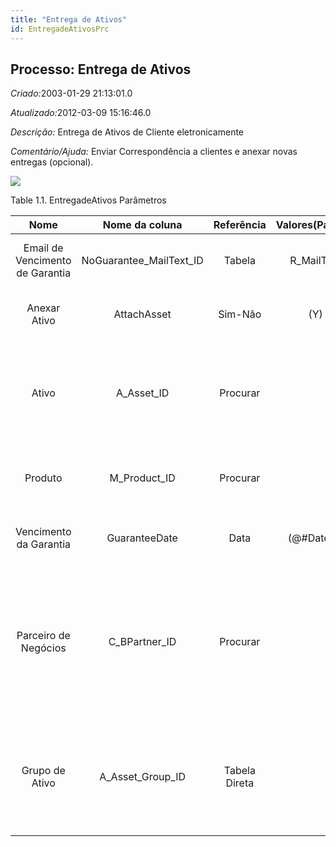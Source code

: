 ```yaml
---
title: "Entrega de Ativos"
id: EntregadeAtivosPrc
---
```

<div id="d85372e1" class="section chapter">

<div class="titlepage">

<div>

<div>

## Processo: Entrega de Ativos

</div>

</div>

</div>

<span class="emphasis"> *Criado:*</span>2003-01-29 21:13:01.0

<span class="emphasis">*Atualizado:*</span>2012-03-09 15:16:46.0

<span class="emphasis"> *Descrição:* </span>Entrega de Ativos de Cliente
eletronicamente

<span class="emphasis"> *Comentário/Ajuda:* </span>Enviar
Correspondência a clientes e anexar novas entregas (opcional).

![](/img/manual/EntregadeAtivos.png)

<div id="d85372e22" class="table">

<div class="table-title">

Table 1.1. EntregadeAtivos
Parâmetros

</div>

<div class="table-contents">

|              Nome               |      Nome da coluna       |  Referência   | Valores(Padrão) |                  Descrição                   |                                                                           Comentário/Ajuda                                                                           |
| :-----------------------------: | :-----------------------: | :-----------: | :-------------: | :------------------------------------------: | :------------------------------------------------------------------------------------------------------------------------------------------------------------------: |
| Email de Vencimento de Garantia | NoGuarantee\_MailText\_ID |    Tabela     |   R\_MailText   | Envia email a parceiros com garantia vencida |                                                                                 null                                                                                 |
|          Anexar Ativo           |        AttachAsset        |    Sim-Não    |       (Y)       |    Anexar Ativo a ser entregue por email     |                                                                                 null                                                                                 |
|              Ativo              |       A\_Asset\_ID        |   Procurar    |                 |   Ativo usado internamente ou por clientes   |                     Um ativo é criado ou ao comprar ou ao entregar um produto. Um ativo pode ser usado internamente ou ser um ativo de cliente.                      |
|             Produto             |      M\_Product\_ID       |   Procurar    |                 |            Produto, Serviço, Item            |                                                Identifica um item que é ou comprado ou vendido por esta organização.                                                 |
|     Vencimento da Garantia      |       GuaranteeDate       |     Data      |   (@\#Date@)    |        Data em que a garantia expira         |                                                     Data de vencimento da disponibilidade ou da garantia normal                                                      |
|      Parceiro de Negócios       |      C\_BPartner\_ID      |   Procurar    |                 |     Identifica um Parceiro de Negócios.      | Um "Parceiro de Negócios" é qualquer um com quem você transaciona. Isto pode incluir Fornecedores, Clientes, Funcionários, Vendedores, Representantes de Venda, etc. |
|         Grupo de Ativo          |    A\_Asset\_Group\_ID    | Tabela Direta |                 |               Grupo de Ativos                |       O grupo de ativos determina as contas padrão. Se um grupo de ativo for selecionado na categoria de produto, os ativos serão criados ao entregar o ativo.       |

</div>

</div>

  

</div>

